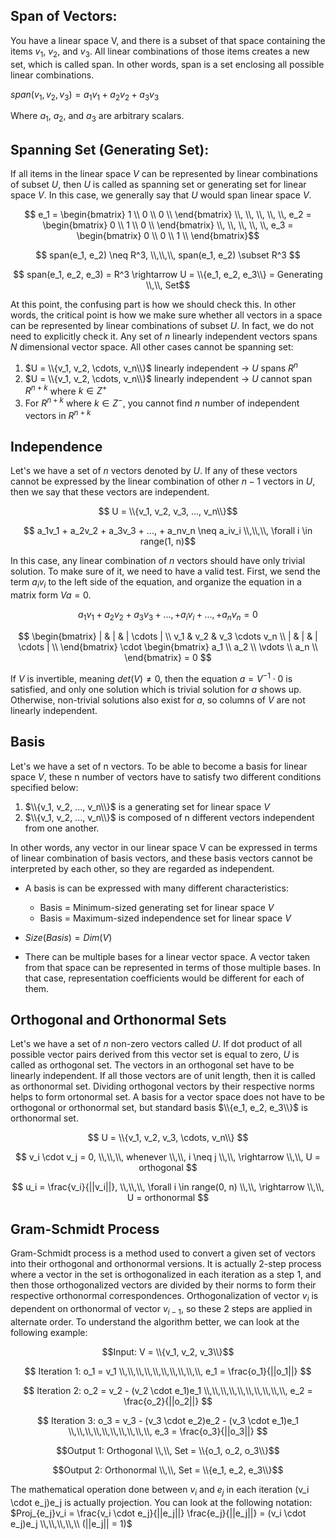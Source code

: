 ## Span of Vectors:

You have a linear space V, and there is a subset of that space containing the items $v_1$, $v_2$, and $v_3$. All linear combinations of those 
items creates a new set, which is called span. In other words, span is a set enclosing all possible linear combinations.

$span(v_1, v_2, v_3) = a_1v_1 + a_2v_2 + a_3v_3$

Where $a_1$, $a_2$, and $a_3$ are arbitrary scalars.


## Spanning Set (Generating Set):


If all items in the linear space $V$ can be represented by linear combinations of subset $U$, then $U$ is called as spanning set or 
generating set for linear space $V$. In this case, we generally say that $U$ would span linear space $V$.

$$ e_1 = \begin{bmatrix}
    1 \\
    0 \\
    0 \\
\end{bmatrix} \\, \\, \\, \\,  \\, e_2 = \begin{bmatrix}
    0 \\
    1 \\
    0 \\
\end{bmatrix} \\, \\, \\, \\,  \\, e_3 = \begin{bmatrix}
    0 \\
    0 \\
    1 \\
\end{bmatrix}$$

$$ span(e_1, e_2) \neq R^3, \\,\\,\\, span(e_1, e_2) \subset R^3 $$

$$ span(e_1, e_2, e_3) = R^3 \rightarrow U = \\{e_1, e_2, e_3\\} = Generating \\,\\, Set$$

At this point, the confusing part is how we should check this. In other words, the critical point is how we make sure whether all vectors in a space can be represented by linear combinations of subset $U$. In fact, we do not need to explicitly check it. Any set of $n$ linearly independent vectors spans $N$ dimensional vector space. All other cases cannot be spanning set:

1. $U = \\{v_1, v_2, \cdots, v_n\\}$ linearly independent $\rightarrow$ $U$ spans $R^n$
2. $U = \\{v_1, v_2, \cdots, v_n\\}$ linearly independent $\rightarrow$ $U$ cannot span $R^{n+k}$ where $k \in Z^+$
3. For $R^{n+k}$ where $k \in Z^-$, you cannot find $n$ number of independent vectors in $R^{n+k}$
## Independence

Let's we have a set of $n$ vectors denoted by $U$. If any of these vectors cannot be expressed by the linear combination of other $n-1$ vectors
in $U$, then we say that these vectors are independent.

$$ U = \\{v_1, v_2, v_3, ..., v_n\\}$$

$$ a_1v_1 + a_2v_2 + a_3v_3 + ..., + a_nv_n \neq a_iv_i  \\,\\,\\, \forall i \in range(1, n)$$


In this case, any linear combination of $n$ vectors should have only trivial solution. To make sure of it, we need to have a valid test.
First, we send the term $a_iv_i$ to the left side of the equation, and organize the equation in a matrix form $Va = 0$.

$$ a_1v_1 + a_2v_2 + a_3v_3 + ..., + a_iv_i + ..., + a_nv_n = 0 $$

$$ \begin{bmatrix}
    | & | & | \cdots | \\
    v_1 & v_2 & v_3 \cdots v_n \\
    | & | & | \cdots | \\
\end{bmatrix} \cdot \begin{bmatrix}
    a_1 \\
    a_2 \\
    \vdots \\
    a_n \\ 
\end{bmatrix} = 0 $$

If $V$ is invertible, meaning $det(V) \neq 0$, then the equation $a = V^{-1} \cdot 0$ is satisfied, and only one solution which is trivial solution for $a$ shows up. 
Otherwise, non-trivial solutions also exist for $a$, so columns of $V$ are not linearly independent.

## Basis

Let's we have a set of n vectors. To be able to become a basis for linear space $V$, these n number of vectors have to satisfy two 
different conditions specified below:

1) $\\{v_1, v_2, ..., v_n\\}$ is a generating set for linear space $V$
2) $\\{v_1, v_2, ..., v_n\\}$ is composed of n different vectors independent from one another.

In other words, any vector in our linear space V can be expressed in terms of linear combination of basis vectors, and these basis 
vectors cannot be interpreted by each other, so they are regarded as independent. 

* A basis is can be expressed with many different characteristics:
  * Basis = Minimum-sized generating set for linear space $V$ 
  * Basis = Maximum-sized independence set for linear space $V$

* $Size(Basis) = Dim(V)$

* There can be multiple bases for a linear vector space. A vector taken from that space can be represented in terms of those multiple 
bases. In that case, representation coefficients would be different for each of them. 

## Orthogonal and Orthonormal Sets

Let's we have a set of $n$ non-zero vectors called $U$. If dot product of all possible vector pairs derived from this vector set is equal to zero, $U$ is called as orthogonal set. The vectors in an orthogonal set have to be linearly independent. If all those vectors are of unit length, then it is called as orthonormal set. Dividing orthogonal vectors by their respective norms helps to form ortonormal set. A basis for a vector space does not have to be orthogonal or orthonormal set, but standard basis $\\{e_1, e_2, e_3\\}$ is orthonormal set. 

$$ U = \\{v_1, v_2, v_3, \cdots, v_n\\} $$

$$ v_i \cdot v_j = 0, \\,\\,\\, whenever \\,\\, i \neq j \\,\\, \rightarrow \\,\\, U = orthogonal $$

$$ u_i = \frac{v_i}{||v_i||}, \\,\\,\\, \forall i \in range(0, n) \\,\\, \rightarrow \\,\\, U = orthonormal $$

## Gram-Schmidt Process

Gram-Schmidt process is a method used to convert a given set of vectors into their orthogonal and orthonormal versions. It is actually $2$-step process where a vector in the set is orthogonalized in each iteration as a step $1$, and then those orthogonalized vectors are divided by their norms to form their respective orthonormal correspondences. Orthogonalization of vector $v_i$ is dependent on orthonormal of vector $v_{i - 1}$, so these $2$ steps are applied in alternate order. To understand the algorithm better, we can look at the following example:

$$Input: V = \\{v_1, v_2, v_3\\}$$

$$ Iteration 1: o_1 = v_1 \\,\\,\\,\\,\\,\\,\\,\\,\\,\\, e_1 = \frac{o_1}{||o_1||} $$

$$ Iteration 2: o_2 = v_2 - (v_2 \cdot e_1)e_1 \\,\\,\\,\\,\\,\\,\\,\\,\\,\\, e_2 = \frac{o_2}{||o_2||} $$

$$ Iteration 3: o_3 = v_3 - (v_3 \cdot e_2)e_2 - (v_3 \cdot e_1)e_1  \\,\\,\\,\\,\\,\\,\\,\\,\\,\\, e_3 = \frac{o_3}{||o_3||} $$

$$Output 1: Orthogonal \\,\\, Set = \\{o_1, o_2, o_3\\}$$

$$Output 2: Orthonormal \\,\\, Set = \\{e_1, e_2, e_3\\}$$

The mathematical operation done between $v_i$ and $e_j$ in each iteration (v_i \cdot e_j)e_j is actually projection. You can look at the following notation: $Proj_{e_j}v_i = \frac{v_i \cdot e_j}{||e_j||} \frac{e_j}{||e_j||} = (v_i \cdot e_j)e_j \\,\\,\\,\\,\\ (||e_j|| = 1)$
